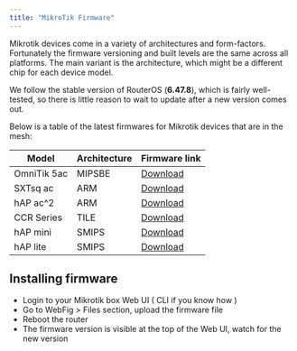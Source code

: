 ```yaml
---
title: "MikroTik Firmware"
---
```


Mikrotik devices come in a variety of architectures and form-factors. Fortunately the firmware versioning and built levels are the same across all platforms. The main variant is the architecture, which might be a different chip for each device model.  

We follow the stable version of RouterOS (__6.47.8__), which is fairly well-tested, so there is little reason to wait to update after a new version comes out.

Below is a table of the latest firmwares for Mikrotik devices that are in the mesh:

|Model|Architecture|Firmware link|
|---|---|---|
| OmniTik 5ac | MIPSBE | [Download](https://download.mikrotik.com/routeros/6.47.8/routeros-mipsbe-6.47.8.npk) |
| SXTsq ac | ARM | [Download](https://download.mikrotik.com/routeros/6.47.8/routeros-arm-6.47.8.npk) |
| hAP ac^2 | ARM | [Download](https://download.mikrotik.com/routeros/6.47.8/routeros-arm-6.47.8.npk) |
| CCR Series | TILE | [Download](https://download.mikrotik.com/routeros/6.47.8/routeros-tile-6.47.8.npk) |
| hAP mini | SMIPS | [Download](https://download.mikrotik.com/routeros/6.47.8/routeros-smips-6.47.8.npk) |
| hAP lite | SMIPS | [Download](https://download.mikrotik.com/routeros/6.47.8/routeros-smips-6.47.8.npk) |

## Installing firmware
*   Login to your Mikrotik box Web UI ( CLI if you know how )
*   Go to WebFig > Files section, upload the firmware file
*   Reboot the router
*   The firmware version is visible at the top of the Web UI, watch for the new version
